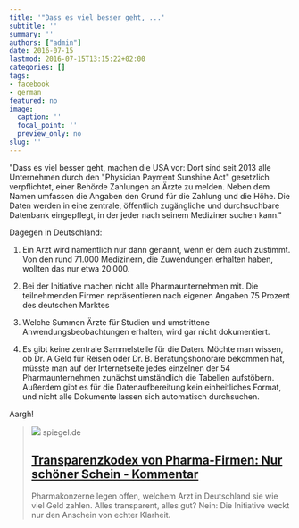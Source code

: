 ```yaml
---
title: '"Dass es viel besser geht, ...'
subtitle: ''
summary: ''
authors: ["admin"]
date: 2016-07-15
lastmod: 2016-07-15T13:15:22+02:00
categories: []
tags:
- facebook
- german
featured: no
image:
  caption: ''
  focal_point: ''
  preview_only: no
slug: ''
---
```

"Dass es viel besser geht, machen die USA vor: Dort sind seit 2013 alle Unternehmen durch den "Physician Payment Sunshine Act" gesetzlich verpflichtet, einer Behörde Zahlungen an Ärzte zu melden. Neben dem Namen umfassen die Angaben den Grund für die Zahlung und die Höhe. Die Daten werden in eine zentrale, öffentlich zugängliche und durchsuchbare Datenbank eingepflegt, in der jeder nach seinem Mediziner suchen kann."

Dagegen in Deutschland:

1. Ein Arzt wird namentlich nur dann genannt, wenn er dem auch zustimmt. Von den rund 71.000 Medizinern, die Zuwendungen erhalten haben, wollten das nur etwa 20.000. 

2. Bei der Initiative machen nicht alle Pharmaunternehmen mit. Die teilnehmenden Firmen repräsentieren nach eigenen Angaben 75 Prozent des deutschen Marktes 

3. Welche Summen Ärzte für Studien und umstrittene Anwendungsbeobachtungen erhalten, wird gar nicht dokumentiert.

4. Es gibt keine zentrale Sammelstelle für die Daten. Möchte man wissen, ob Dr. A Geld für Reisen oder Dr. B. Beratungshonorare bekommen hat, müsste man auf der Internetseite jedes einzelnen der 54 Pharmaunternehmen zunächst umständlich die Tabellen aufstöbern. Außerdem gibt es für die Datenaufbereitung kein einheitliches Format, und nicht alle Dokumente lassen sich automatisch durchsuchen.

Aargh!
> [![](https://cdn.prod.www.spiegel.de/images/98ce16ec-0001-0004-0000-000001022931_w1280_r1.77_fpx49.99_fpy54.98.jpg)](http://www.spiegel.de/gesundheit/diagnose/transparenzkodex-von-pharma-firmen-nur-schoener-schein-kommentar-a-1102848.html)
> spiegel.de
> ## [Transparenzkodex von Pharma-Firmen: Nur schöner Schein - Kommentar](http://www.spiegel.de/gesundheit/diagnose/transparenzkodex-von-pharma-firmen-nur-schoener-schein-kommentar-a-1102848.html)
>
>Pharmakonzerne legen offen, welchem Arzt in Deutschland sie wie viel Geld zahlen. Alles transparent, alles gut? Nein: Die Initiative weckt nur den Anschein von echter Klarheit.


